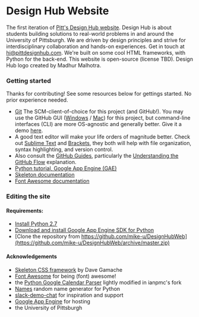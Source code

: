 # Design Hub Website
The first iteration of [Pitt's Design Hub website](http://www.pittdesignhub.com). Design Hub is about students building solutions to real-world problems in and around the University of Pittsburgh. We are driven by design principles and strive for interdisciplinary collaboration and hands-on experiences. Get in touch at hi@pittdesignhub.com. We're built on some cool HTML frameworks, with Python for the back-end.
This website is open-source (license TBD). Design Hub logo created by Madhur Malhotra.

### Getting started
Thanks for contributing! See some resources below for gettings started. No prior experience needed.
- [Git](http://git-scm.com/) The SCM-client-of-choice for this project (and GitHub!). You may use the GitHub GUI ([Windows](https://windows.github.com/) / [Mac](https://mac.github.com/)) for this project, but command-line interfaces (CLI) are more OS-agnostic and generally better. Give it a demo [here](https://try.github.io/levels/1/challenges/1).
- A good text editor will make your life orders of magnitude better. Check out [Sublime Text](https://www.sublimetext.com/) and [Brackets](http://brackets.io/), they both will help with file organization, syntax highlighting, and version control.
- Also consult the [GitHub Guides](https://guides.github.com/), particularly the [Understanding the GitHub Flow](https://guides.github.com/introduction/flow/) explanation.
- [Python tutorial, Google App Engine (GAE)](https://cloud.google.com/appengine/docs/python/gettingstartedpython27/introduction)
- [Skeleton documentation](http://getskeleton.com/)
- [Font Awesome documentation](http://fortawesome.github.io/Font-Awesome/)

### Editing the site
#### Requirements:
 - [Install Python 2.7](https://www.python.org/downloads/)
 - [Download and install Google App Engine SDK for Python](https://cloud.google.com/sdk/docs/)
 - [Clone the repository from https://github.com/mike-u/DesignHubWeb](https://github.com/mike-u/DesignHubWeb/archive/master.zip)

#### Acknowledgements
- [Skeleton CSS framework](http://getskeleton.com/) by Dave Gamache
- [Font Awesome](http://fortawesome.github.io/Font-Awesome/) for being (font) awesome!
- the [Python Google Calendar Parser](https://github.com/oblique63/Python-GoogleCalendarParser) lightly modified in ianpmc's fork
- [Names](https://github.com/treyhunner/names) random name generator for Python
- [slack-demo-chat](https://github.com/wakatime/slack-demo-chat) for inspiration and support
- [Google App Engine](https://cloud.google.com/appengine/) for hosting
- the University of Pittsburgh

